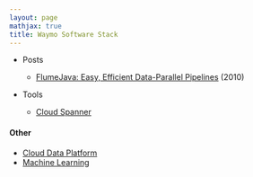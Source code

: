 ```yaml
---
layout: page
mathjax: true
title: Waymo Software Stack
---
```

* Posts
  * [FlumeJava: Easy, Efficient Data-Parallel Pipelines](https://storage.googleapis.com/pub-tools-public-publication-data/pdf/35650.pdf) (2010)

* Tools
  * [Cloud Spanner](https://cloud.google.com/spanner)

#### Other
* [Cloud Data Platform](../cloud_data_platform.md)
* [Machine Learning](../machine_learning.md)

